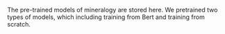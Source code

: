 The pre-trained models of mineralogy are stored here.
We pretrained two types of models, which including training from Bert and training from scratch. 
